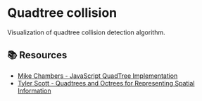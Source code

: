 # Quadtree collision

Visualization of quadtree collision detection algorithm.

## 📚 Resources

- [Mike Chambers - JavaScript QuadTree Implementation](http://www.mikechambers.com/blog/2011/03/21/javascript-quadtree-implementation/)
- [Tyler Scott - Quadtrees and Octrees for Representing Spatial Information](https://www.youtube.com/watch?v=xFcQaig5Z2A)

